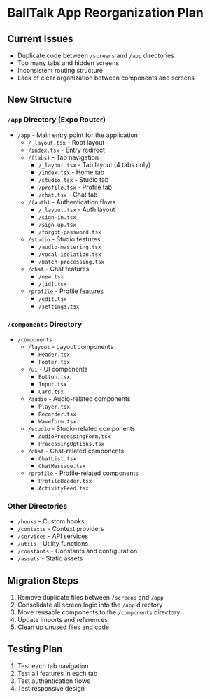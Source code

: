 # BallTalk App Reorganization Plan

## Current Issues
- Duplicate code between `/screens` and `/app` directories
- Too many tabs and hidden screens
- Inconsistent routing structure
- Lack of clear organization between components and screens

## New Structure

### `/app` Directory (Expo Router)
- `/app` - Main entry point for the application
  - `/_layout.tsx` - Root layout
  - `/index.tsx` - Entry redirect
  - `/(tabs)` - Tab navigation
    - `/_layout.tsx` - Tab layout (4 tabs only)
    - `/index.tsx` - Home tab
    - `/studio.tsx` - Studio tab
    - `/profile.tsx` - Profile tab
    - `/chat.tsx` - Chat tab
  - `/(auth)` - Authentication flows
    - `/_layout.tsx` - Auth layout
    - `/sign-in.tsx`
    - `/sign-up.tsx`
    - `/forgot-password.tsx`
  - `/studio` - Studio features
    - `/audio-mastering.tsx`
    - `/vocal-isolation.tsx`
    - `/batch-processing.tsx`
  - `/chat` - Chat features
    - `/new.tsx`
    - `/[id].tsx`
  - `/profile` - Profile features
    - `/edit.tsx`
    - `/settings.tsx`

### `/components` Directory
- `/components`
  - `/layout` - Layout components
    - `Header.tsx`
    - `Footer.tsx`
  - `/ui` - UI components
    - `Button.tsx`
    - `Input.tsx`
    - `Card.tsx`
  - `/audio` - Audio-related components
    - `Player.tsx`
    - `Recorder.tsx`
    - `Waveform.tsx`
  - `/studio` - Studio-related components
    - `AudioProcessingForm.tsx`
    - `ProcessingOptions.tsx`
  - `/chat` - Chat-related components
    - `ChatList.tsx`
    - `ChatMessage.tsx`
  - `/profile` - Profile-related components
    - `ProfileHeader.tsx`
    - `ActivityFeed.tsx`

### Other Directories
- `/hooks` - Custom hooks
- `/contexts` - Context providers
- `/services` - API services
- `/utils` - Utility functions
- `/constants` - Constants and configuration
- `/assets` - Static assets

## Migration Steps
1. Remove duplicate files between `/screens` and `/app`
2. Consolidate all screen logic into the `/app` directory
3. Move reusable components to the `/components` directory
4. Update imports and references
5. Clean up unused files and code

## Testing Plan
1. Test each tab navigation
2. Test all features in each tab
3. Test authentication flows
4. Test responsive design 